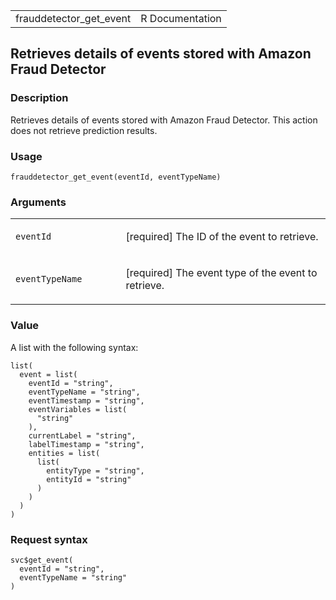 <table style="width: 100%;">
<tbody>
<tr class="odd">
<td>frauddetector_get_event</td>
<td style="text-align: right;">R Documentation</td>
</tr>
</tbody>
</table>

## Retrieves details of events stored with Amazon Fraud Detector

### Description

Retrieves details of events stored with Amazon Fraud Detector. This
action does not retrieve prediction results.

### Usage

    frauddetector_get_event(eventId, eventTypeName)

### Arguments

<table>
<colgroup>
<col style="width: 35%" />
<col style="width: 65%" />
</colgroup>
<tbody>
<tr class="odd">
<td><code id="frauddetector_get_event_:_eventId">eventId</code></td>
<td><p>[required] The ID of the event to retrieve.</p></td>
</tr>
<tr class="even">
<td><code
id="frauddetector_get_event_:_eventTypeName">eventTypeName</code></td>
<td><p>[required] The event type of the event to retrieve.</p></td>
</tr>
</tbody>
</table>

### Value

A list with the following syntax:

    list(
      event = list(
        eventId = "string",
        eventTypeName = "string",
        eventTimestamp = "string",
        eventVariables = list(
          "string"
        ),
        currentLabel = "string",
        labelTimestamp = "string",
        entities = list(
          list(
            entityType = "string",
            entityId = "string"
          )
        )
      )
    )

### Request syntax

    svc$get_event(
      eventId = "string",
      eventTypeName = "string"
    )
